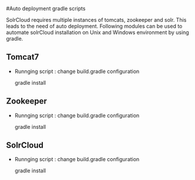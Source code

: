 #Auto deployment gradle scripts

SolrCloud requires multiple instances of tomcats, zookeeper and solr. This leads to the need of auto deployment. 
Following modules can be used to automate solrCloud installation on Unix and Windows environment by using gradle. 

## Tomcat7

* Runnging script : change build.gradle configuration

    gradle install

## Zookeeper

* Runnging script : change build.gradle configuration

    gradle install

## SolrCloud

* Runnging script : change build.gradle configuration

    gradle install
